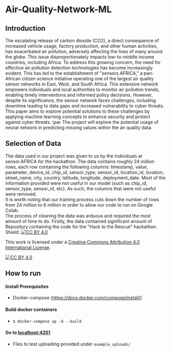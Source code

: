 # Air-Quality-Network-ML
## Introduction
The escalating release of carbon dioxide (CO2), a direct consequence of increased vehicle usage, factory production, and other human activities, has exacerbated air pollution, adversely affecting the lives of many around the globe. This issue disproportionately impacts low-to-middle income countries, including Africa. To address this growing concern, the need for effective air pollution detection technologies has become increasingly evident. This has led to the establishment of "sensors.AFRICA," a pan-African citizen science initiative operating one of the largest air quality sensor networks in East, West, and South Africa. This extensive network empowers individuals and local authorities to monitor air pollution trends, enabling timely interventions and informed policy decisions. However, despite its significance, the sensor network faces challenges, including downtime leading to data gaps and increased vulnerability to cyber threats. This paper aims to explore potential solutions to these challenges by applying machine learning concepts to enhance security and protect against cyber threats. \par
The project will explore the potential usage of neural network in predicting missing values within the air quality data.
## Selection of Data
The data used in our project was given to us by the individuals at sensor.AFRICA for the hackathon. The data contains roughly 24 million rows, each row containing the following columns: timestamp, value, 	parameter,	device_id,	chip_id,	sensor_type,	sensor_id,	location_id,	location,	street_name,	city,	country,	latitude,	longitude,	deployment_date. Most of the information provided were not useful in our model (such as chip_id, sensor_type, sensor_id, etc). As such, the columns that were not useful were removed.<br />
It is worth noting that our training process cuts down the number of rows from 24 million to 6 million in order to allow our code to run on Google Colab. <br />
The process of cleaning the data was arduous and required the most amount of time to do. Firstly, the data contained significant amount of 
Repository containing the code for the "Hack to the Rescue" hackathon. <br />
Shield: [![CC BY 4.0][cc-by-shield]][cc-by]

This work is licensed under a
[Creative Commons Attribution 4.0 International License][cc-by].

[![CC BY 4.0][cc-by-image]][cc-by]

[cc-by]: http://creativecommons.org/licenses/by/4.0/
[cc-by-image]: https://i.creativecommons.org/l/by/4.0/88x31.png
[cc-by-shield]: https://img.shields.io/badge/License-CC%20BY%204.0-lightgrey.svg

## How to run
#### Install Prerequisites
* Docker-compose (https://docs.docker.com/compose/install/)
#### Build docker containers
* `$ docker-compose up -d --build`

#### Go to [localhost:4201](http://localhost:4201/)
* Files to test uploading provided under `example_uploads/`
